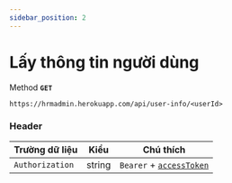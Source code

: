 ```yaml
---
sidebar_position: 2
---
```


# Lấy thông tin người dùng

Method **`GET`**

```shell
https://hrmadmin.herokuapp.com/api/user-info/<userId>
```

### Header

| Trường dữ liệu  | Kiểu   | Chú thích                                   |
| --------------- | ------ | ------------------------------------------- |
| `Authorization` | string | `Bearer` + [`accessToken`](../access-token.md) |
